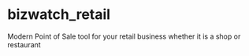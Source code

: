 # bizwatch_retail
Modern Point of Sale tool for your retail business whether it is a shop or restaurant
